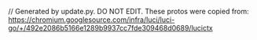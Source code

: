 // Generated by update.py. DO NOT EDIT.
These protos were copied from:
https://chromium.googlesource.com/infra/luci/luci-go/+/492e2086b5166e1289b9937cc7fde309468d0689/lucictx
